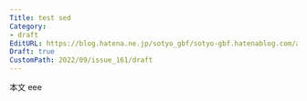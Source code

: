 ```yaml
---
Title: test sed
Category:
- draft
EditURL: https://blog.hatena.ne.jp/sotyo_gbf/sotyo-gbf.hatenablog.com/atom/entry/4207112889923139206
Draft: true
CustomPath: 2022/09/issue_161/draft
---
```


本文
eee
